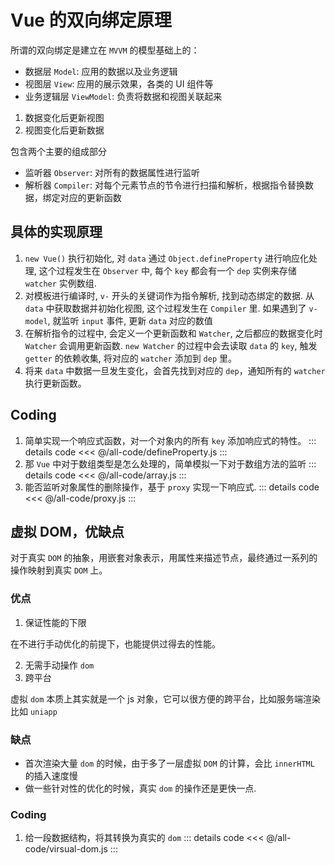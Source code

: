 # Vue 的双向绑定原理

所谓的双向绑定是建立在 `MVVM` 的模型基础上的：

- 数据层 `Model`: 应用的数据以及业务逻辑
- 视图层 `View`: 应用的展示效果，各类的 UI 组件等
- 业务逻辑层 `ViewModel`: 负责将数据和视图关联起来

1. 数据变化后更新视图
2. 视图变化后更新数据

包含两个主要的组成部分

- 监听器 `Observer`: 对所有的数据属性进行监听
- 解析器 `Compiler`: 对每个元素节点的节令进行扫描和解析，根据指令替换数据，绑定对应的更新函数

## 具体的实现原理

1. `new Vue()` 执行初始化, 对 `data` 通过 `Object.defineProperty` 进行响应化处理, 这个过程发生在 `Observer` 中, 每个 `key` 都会有一个 `dep`
   实例来存储 `watcher` 实例数组.
2. 对模板进行编译时, `v-` 开头的关键词作为指令解析, 找到动态绑定的数据. 从 `data` 中获取数据并初始化视图, 这个过程发生在 `Compiler` 里. 如果遇到了 `v-model`, 就监听 `input` 事件,
   更新 `data` 对应的数值
3. 在解析指令的过程中, 会定义一个更新函数和 `Watcher`, 之后都应的数据变化时 `Watcher` 会调用更新函数. `new Watcher` 的过程中会去读取 `data` 的 `key`, 触发 `getter`
   的依赖收集, 将对应的 `watcher` 添加到 `dep` 里。
4. 将来 `data` 中数据一旦发生变化，会首先找到对应的 `dep`，通知所有的 `watcher` 执行更新函数。

## Coding

1. 简单实现一个响应式函数，对一个对象内的所有 `key` 添加响应式的特性。
   ::: details code
   <<< @/all-code/defineProperty.js
   :::
2. 那 `Vue` 中对于数组类型是怎么处理的，简单模拟一下对于数组方法的监听
   ::: details code
   <<< @/all-code/array.js
   :::
3. 能否监听对象属性的删除操作，基于 `proxy` 实现一下响应式.
   ::: details code
   <<< @/all-code/proxy.js
   :::

## 虚拟 DOM，优缺点

对于真实 `DOM` 的抽象，用嵌套对象表示，用属性来描述节点，最终通过一系列的操作映射到真实 `DOM` 上。

### 优点

1. 保证性能的下限

在不进行手动优化的前提下，也能提供过得去的性能。

2. 无需手动操作 `dom`
3. 跨平台

虚拟 `dom` 本质上其实就是一个 js 对象，它可以很方便的跨平台，比如服务端渲染 比如 `uniapp`

### 缺点

- 首次渲染大量 `dom` 的时候，由于多了一层虚拟 `DOM` 的计算，会比 `innerHTML` 的插入速度慢
- 做一些针对性的优化的时候，真实 `dom` 的操作还是更快一点.

### Coding

1. 给一段数据结构，将其转换为真实的 `dom`
   ::: details code
   <<< @/all-code/virsual-dom.js
   :::
